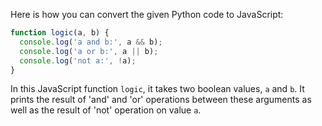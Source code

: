 Here is how you can convert the given Python code to JavaScript:

```javascript
function logic(a, b) {
  console.log('a and b:', a && b);
  console.log('a or b:', a || b);
  console.log('not a:', !a);
}
```

In this JavaScript function `logic`, it takes two boolean values, `a` and `b`. It prints the result of 'and' and 'or' operations between these arguments as well as the result of 'not' operation on value `a`.

